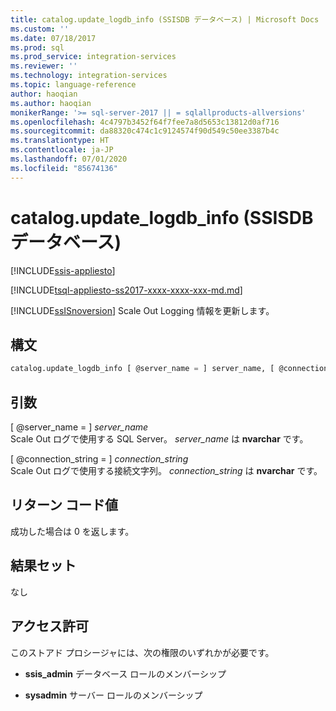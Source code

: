 ```yaml
---
title: catalog.update_logdb_info (SSISDB データベース) | Microsoft Docs
ms.custom: ''
ms.date: 07/18/2017
ms.prod: sql
ms.prod_service: integration-services
ms.reviewer: ''
ms.technology: integration-services
ms.topic: language-reference
author: haoqian
ms.author: haoqian
monikerRange: '>= sql-server-2017 || = sqlallproducts-allversions'
ms.openlocfilehash: 4c4797b3452f64f7fee7a8d5653c13812d0af716
ms.sourcegitcommit: da88320c474c1c9124574f90d549c50ee3387b4c
ms.translationtype: HT
ms.contentlocale: ja-JP
ms.lasthandoff: 07/01/2020
ms.locfileid: "85674136"
---
```

# <a name="catalogupdate_logdb_info-ssisdb-database"></a>catalog.update_logdb_info (SSISDB データベース)

[!INCLUDE[ssis-appliesto](../../includes/ssis-appliesto-ssvrpluslinux-asdb-asdw-xxx.md)]


[!INCLUDE[tsql-appliesto-ss2017-xxxx-xxxx-xxx-md.md](../../includes/applies-to-version/sqlserver2017.md)]

[!INCLUDE[ssISnoversion](../../includes/ssisnoversion-md.md)] Scale Out Logging 情報を更新します。

## <a name="syntax"></a>構文

```sql
catalog.update_logdb_info [ @server_name = ] server_name, [ @connection_string = ] connection_string
```

## <a name="arguments"></a>引数
[ @server_name = ] *server_name*  
 Scale Out ログで使用する SQL Server。 *server_name* は **nvarchar** です。  

 [ @connection_string = ] *connection_string*  
 Scale Out ログで使用する接続文字列。 *connection_string* は **nvarchar** です。

 ## <a name="return-code-value"></a>リターン コード値  
 成功した場合は 0 を返します。  
  
## <a name="result-sets"></a>結果セット  
 なし  

## <a name="permissions"></a>アクセス許可  
 このストアド プロシージャには、次の権限のいずれかが必要です。  
   
-   **ssis_admin** データベース ロールのメンバーシップ  
  
-   **sysadmin** サーバー ロールのメンバーシップ  
 
